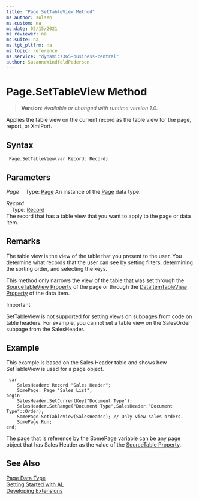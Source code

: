 ```yaml
---
title: "Page.SetTableView Method"
ms.author: solsen
ms.custom: na
ms.date: 02/15/2021
ms.reviewer: na
ms.suite: na
ms.tgt_pltfrm: na
ms.topic: reference
ms.service: "dynamics365-business-central"
author: SusanneWindfeldPedersen
---
```

[//]: # (START>DO_NOT_EDIT)
[//]: # (IMPORTANT:Do not edit any of the content between here and the END>DO_NOT_EDIT.)
[//]: # (Any modifications should be made in the .xml files in the ModernDev repo.)
# Page.SetTableView Method
> **Version**: _Available or changed with runtime version 1.0._

Applies the table view on the current record as the table view for the page, report, or XmlPort.


## Syntax
```
 Page.SetTableView(var Record: Record)
```
## Parameters
*Page*
&emsp;Type: [Page](page-data-type.md)
An instance of the [Page](page-data-type.md) data type.

*Record*  
&emsp;Type: [Record](../record/record-data-type.md)  
The record that has a table view that you want to apply to the page or data item.  



[//]: # (IMPORTANT: END>DO_NOT_EDIT)

## Remarks

The table view is the view of the table that you present to the user. You determine what records that the user can see by setting filters, determining the sorting order, and selecting the keys.  
  
This method only narrows the view of the table that was set through the [SourceTableView Property](../../properties/devenv-sourcetableview-property.md) of the page or through the [DataItemTableView Property](../../properties/devenv-dataitemtableview-property.md) of the data item.  
  
> [!IMPORTANT]  
> SetTableView is not supported for setting views on subpages from code on table headers. For example, you cannot set a table view on the SalesOrder subpage from the SalesHeader.  
  
## Example

This example is based on the Sales Header table and shows how SetTableView is used for a page object.

```al
 var
    SalesHeader: Record "Sales Header";
    SomePage: Page "Sales List";
begin
    SalesHeader.SetCurrentKey("Document Type");  
    SalesHeader.SetRange("Document Type",SalesHeader."Document Type"::Order);  
    SomePage.SetTableView(SalesHeader); // Only view sales orders.  
    SomePage.Run;
end;
```  
  
The page that is reference by the SomePage variable can be any page object that has Sales Header as the value of the [SourceTable Property](../../properties/devenv-sourcetable-property.md).  

## See Also
[Page Data Type](page-data-type.md)  
[Getting Started with AL](../../devenv-get-started.md)  
[Developing Extensions](../../devenv-dev-overview.md)